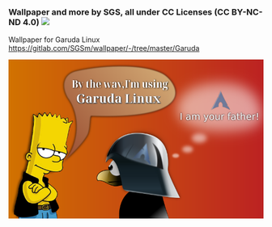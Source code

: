 ### Wallpaper and more by SGS, all under CC Licenses (CC BY-NC-ND 4.0) <img src=https://gitlab.com/SGSm/wallpaper/-/raw/master/by-nc-nd.png>

Wallpaper for Garuda Linux https://gitlab.com/SGSm/wallpaper/-/tree/master/Garuda

<img src=https://github.com/sgse/wallpaper/blob/master/Garuda-btw-02-sgs.png>
